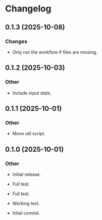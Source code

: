 # Changelog

## 0.1.3 (2025-10-08)

### Changes

* Only run the workflow if files are missing.

## 0.1.2 (2025-10-03)

### Other

* Include input stats.

## 0.1.1 (2025-10-01)

### Other

* Move util script.

## 0.1.0 (2025-10-01)

### Other

* Initial release.

* Full test.

* Full test.

* Working test.

* Intial commit.
